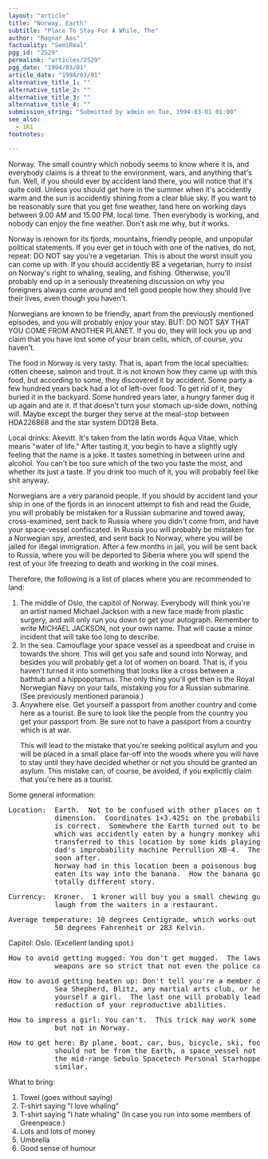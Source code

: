 ```yaml
---
layout: "article"
title: "Norway, Earth"
subtitle: "Place To Stay For A While, The"
author: "Ragnar Aas"
factuality: "SemiReal"
pgg_id: "2S29"
permalink: "articles/2S29"
pgg_date: "1994/03/01"
article_date: "1994/03/01"
alternative_title_1: ""
alternative_title_2: ""
alternative_title_3: ""
alternative_title_4: ""
submission_string: "Submitted by admin on Tue, 1994-03-01 01:00"
see_also:
  - 1R1
footnotes: 

---
```

<div>
<p>Norway. The small country which nobody seems to know where it is, and everybody claims is a threat to the environment, wars, and anything that's fun. Well, if you should ever by accident land there, you will notice that it's quite cold. Unless you should get here in the summer when it's accidently warm and the sun is accidently shining from a clear blue sky. If you want to be reasonably sure that you get fine weather, land here on working days between 9.00 AM and 15.00 PM, local time. Then everybody is working, and nobody can enjoy the fine weather. Don't ask me why, but it works.</p>
<p>Norway is renown for its fjords, mountains, friendly people, and unpopular political statements. If you ever get in touch with one of the natives, do not, repeat: DO NOT say you're a vegetarian. This is about the worst insult you can come up with. If you should accidently BE a vegetarian, hurry to insist on Norway's right to whaling, sealing, and fishing. Otherwise, you'll probably end up in a seriously threatening discussion on why you foreigners always come around and tell good people how they should live their lives, even though you haven't.</p>
<p>Norwegians are known to be friendly, apart from the previously mentioned episodes, and you will probably enjoy your stay. BUT: DO NOT SAY THAT YOU COME FROM ANOTHER PLANET. If you do, they will lock you up and claim that you have lost some of your brain cells, which, of course, you haven't.</p>
<p>The food in Norway is very tasty. That is, apart from the local specialties: rotten cheese, salmon and trout. It is not known how they came up with this food, but according to some, they discovered it by accident. Some party a few hundred years back had a lot of left-over food. To get rid of it, they buried it in the backyard. Some hundred years later, a hungry farmer dug it up again and ate it. If that doesn't turn your stomach up-side down, nothing will. Maybe except the burger they serve at the meal-stop between HDA226868 and the star system DD128 Beta.</p>
<p>Local drinks: Akevitt. It's taken from the latin words Aqua Vitae, which means "water of life." After tasting it, you begin to have a slightly ugly feeling that the name is a joke. It tastes something in between urine and alcohol. You can't be too sure which of the two you taste the most, and whether its just a taste. If you drink too much of it, you will probably feel like shit anyway.</p>
<p>Norwegians are a very paranoid people. If you should by accident land your ship in one of the fjords in an innocent attempt to fish and read the Guide, you will probably be mistaken for a Russian submarine and towed away, cross-examined, sent back to Russia where you didn't come from, and have your space-vessel confiscated. In Russia you will probably be mistaken for a Norwegian spy, arrested, and sent back to Norway, where you will be jailed for illegal immigration. After a few months in jail, you will be sent back to Russia, where you will be deported to Siberia where you will spend the rest of your life freezing to death and working in the coal mines.</p>
<p>Therefore, the following is a list of places where you are recommended to land:</p>
<ol>
<li value="1">The middle of Oslo, the capitol of Norway. Everybody will think you're an artist named Michael Jackson with a new face made from plastic surgery, and will only run you down to get your autograph. Remember to write MICHAEL JACKSON, not your own name. That will cause a minor incident that will take too long to describe.</li>
<li value="2">In the sea. Camouflage your space vessel as a speedboat and cruise in towards the shore. This will get you safe and sound into Norway, and besides you will probably get a lot of women on board. That is, if you haven't turned it into something that looks like a cross between a bathtub and a hippopotamus. The only thing you'll get then is the Royal Norwegian Navy on your tails, mistaking you for a Russian submarine. (See previously mentioned paranoia.)</li>
<li value="3">Anywhere else. Get yourself a passport from another country and come here as a tourist. Be sure to look like the people from the country you get your passport from. Be sure not to have a passport from a country which is at war.
<p>This will lead to the mistake that you're seeking political asylum and you will be placed in a small place far-off into the woods where you will have to stay until they have decided whether or not you should be granted an asylum. This mistake can, of course, be avoided, if you explicitly claim that you're here as a tourist.</p>
</li>
</ol>
<p>Some general information:</p>
<pre>
Location:  Earth.  Not to be confused with other places on the probability
           dimension.  Coordinates 1+3.425i on the probability dimension
           is correct.  Somewhere the Earth turned out to be a banana
           which was accidently eaten by a hungry monkey which had been
           transferred to this location by some kids playing with their
           dad's improbability machine Perrullion XB-4.  The monkey died
           soon after.
           Norway had in this location been a poisonous bug which had
           eaten its way into the banana.  How the banana got there is a
           totally different story.
</pre>
<pre>
Currency:  Kroner.  1 kroner will buy you a small chewing gum or a good
           laugh from the waiters in a restaurant.
</pre>
<pre>
Average temperature: 10 degrees Centigrade, which works out to be around
           50 degrees Fahrenheit or 283 Kelvin.
</pre>
<p>Capitol: Oslo. (Excellent landing spot.)</p>
<pre>
How to avoid getting mugged: You don't get mugged.  The laws on guns and
           weapons are so strict that not even the police carry guns.
</pre>
<pre>
How to avoid getting beaten up: Don't tell you're a member of Greenpeace,
           Sea Shepherd, Blitz, any martial arts club, or here to get
           yourself a girl.  The last one will probably lead to a severe
           reduction of your reproductive abilities.
</pre>
<pre>
How to impress a girl: You can't.  This trick may work some other places,
           but not in Norway.
</pre>
<pre>
How to get here: By plane, boat, car, bus, bicycle, ski, foot or, if you
           should not be from the Earth, a space_vessel not larger than
           the mid-range Sebulo Spacetech Personal Starhopper XAP-1 or
           similar.
</pre>
<p>What to bring:</p>
<ol>
<li value="1">Towel (goes without saying)</li>
<li value="2">T-shirt saying "I love whaling"</li>
<li value="3">T-shirt saying "I hate whaling" (In case you run into some members of Greenpeace.)</li>
<li value="4">Lots and lots of money</li>
<li value="5">Umbrella</li>
<li value="6">Good sense of humour</li>
</ol>
</div>
